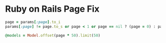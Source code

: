# Ruby on Rails Page Fix

```ruby
page = params[:page].to_i
params[:page] != page.to_s or page < 1 or page == nil ? (page = 0) : page -= 1

@models = Model.offset(page * 50).limit(50)
```
